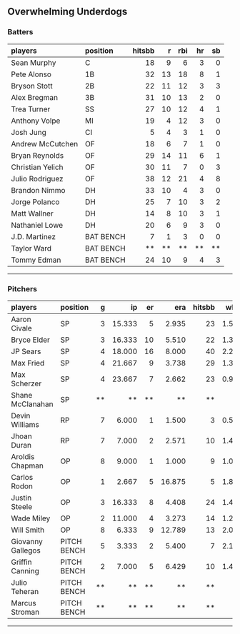 ## Overwhelming Underdogs

### Batters

 
|players          |position  | hitsbb|  r| rbi| hr| sb| 
|:----------------|:---------|------:|--:|---:|--:|--:| 
|Sean Murphy      |C         |     18|  9|   6|  3|  0| 
|Pete Alonso      |1B        |     32| 13|  18|  8|  1| 
|Bryson Stott     |2B        |     22| 11|  12|  3|  3| 
|Alex Bregman     |3B        |     31| 10|  13|  2|  0| 
|Trea Turner      |SS        |     27| 10|  12|  4|  1| 
|Anthony Volpe    |MI        |     19|  4|  12|  3|  0| 
|Josh Jung        |CI        |      5|  4|   3|  1|  0| 
|Andrew McCutchen |OF        |     18|  6|   7|  1|  0| 
|Bryan Reynolds   |OF        |     29| 14|  11|  6|  1| 
|Christian Yelich |OF        |     30| 11|   7|  0|  3| 
|Julio Rodriguez  |OF        |     38| 12|  21|  4|  8| 
|Brandon Nimmo    |DH        |     33| 10|   4|  3|  0| 
|Jorge Polanco    |DH        |     25|  7|  10|  3|  2| 
|Matt Wallner     |DH        |     14|  8|  10|  3|  1| 
|Nathaniel Lowe   |DH        |     20|  6|   9|  3|  0| 
|J.D. Martinez    |BAT BENCH |      7|  1|   3|  0|  0| 
|Taylor Ward      |BAT BENCH |     **| **|  **| **| **| 
|Tommy Edman      |BAT BENCH |     24| 10|   9|  4|  3| 

* * *

### Pitchers

 
|players           |position    |  g|     ip| er|    era| hitsbb|  whip| so|  w| sv| 
|:-----------------|:-----------|--:|------:|--:|------:|------:|-----:|--:|--:|--:| 
|Aaron Civale      |SP          |  3| 15.333|  5|  2.935|     23| 1.500| 11|  1|  0| 
|Bryce Elder       |SP          |  3| 16.333| 10|  5.510|     22| 1.347| 11|  1|  0| 
|JP Sears          |SP          |  4| 18.000| 16|  8.000|     40| 2.222| 21|  0|  0| 
|Max Fried         |SP          |  4| 21.667|  9|  3.738|     29| 1.338| 20|  2|  0| 
|Max Scherzer      |SP          |  4| 23.667|  7|  2.662|     23| 0.972| 30|  3|  0| 
|Shane McClanahan  |SP          | **|     **| **|     **|     **|    **| **| **| **| 
|Devin Williams    |RP          |  7|  6.000|  1|  1.500|      3| 0.500| 10|  2|  3| 
|Jhoan Duran       |RP          |  7|  7.000|  2|  2.571|     10| 1.429| 11|  0|  5| 
|Aroldis Chapman   |OP          |  8|  9.000|  1|  1.000|      9| 1.000| 16|  0|  0| 
|Carlos Rodon      |OP          |  1|  2.667|  5| 16.875|      5| 1.875|  5|  0|  0| 
|Justin Steele     |OP          |  3| 16.333|  8|  4.408|     24| 1.469| 21|  2|  0| 
|Wade Miley        |OP          |  2| 11.000|  4|  3.273|     14| 1.273|  4|  0|  0| 
|Will Smith        |OP          |  8|  6.333|  9| 12.789|     13| 2.053|  5|  0|  4| 
|Giovanny Gallegos |PITCH BENCH |  5|  3.333|  2|  5.400|      7| 2.100|  4|  0|  1| 
|Griffin Canning   |PITCH BENCH |  2|  7.000|  5|  6.429|     10| 1.429| 10|  1|  0| 
|Julio Teheran     |PITCH BENCH | **|     **| **|     **|     **|    **| **| **| **| 
|Marcus Stroman    |PITCH BENCH | **|     **| **|     **|     **|    **| **| **| **| 


* * *


